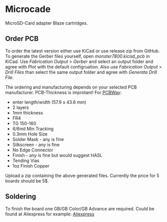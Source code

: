 # Microcade

MicroSD-Card adapter Blaze cartridges.

## Order PCB
To order the latest version either use KiCad or use release zip from GitHub.
To generate the Gerber files yourself, open _monster7800.kicad_pcb_ in KiCad. Use _Fabrication Output_ > _Gerber_ and select an output folder and agree with _Plot_ with the default configruation. Also use _Fabrication Output_ > _Drill Files_ than select the same output folder and agree with _Generate Drill File_.

The ordering and manufacturing depends on your selected PCB manufacturer. PCB-Thickness is improtant! For [PCBWay](www.pcbway.com):

- enter length/width (57.9 x 43.6 mm)
- 2 layers
- 1mm thickness
- FR4
- TG 150-160
- 6/6mil Min Tracking
- 0.3mm Hole Size
- Solder Mask - any is fine
- Silkscreen - any is fine
- No Edge Connector
- Finish - any is fine but would suggest HASL
- Tending Vias
- 1oz Finish Copper

Upload a zip containing the above generated files. Currently the price for 5 boards should be 5$.

## Soldering

To finish the board one GB/GB Color/GB Advance are required. Could be found at Aliexpress for example:
[Aliexpress](https://www.aliexpress.com/item/4000290191316.html)
